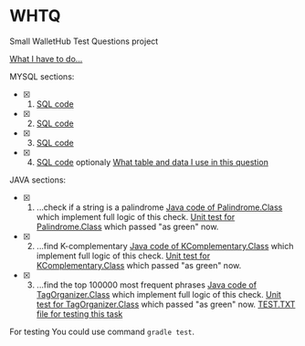 # WHTQ
Small WalletHub Test Questions project

[What I have to do...](https://github.com/Aqueelone/WHTQ/blob/master/whatHaveToDo.md)

MYSQL sections:
- [x] 1. [SQL code](https://github.com/Aqueelone/WHTQ/blob/master/mysql/mysql1.sql)
- [x] 2. [SQL code](https://github.com/Aqueelone/WHTQ/blob/master/mysql/mysql2.sql)
- [x] 3. [SQL code](https://github.com/Aqueelone/WHTQ/blob/master/mysql/mysql3.sql)
- [x] 4. [SQL code](https://github.com/Aqueelone/WHTQ/blob/master/mysql/mysql4.sql) optionaly [What table and data I use in this question](https://github.com/Aqueelone/WHTQ/blob/master/mysql/bugs.sql) 

JAVA sections:
- [x] 1. ...check if a string is a palindrome
         [Java code of Palindrome.Class](https://github.com/Aqueelone/WHTQ/blob/master/src/main/java/com/whqt/Palindrome.java) which implement full logic of this check.
         [Unit test for Palindrome.Class](https://github.com/Aqueelone/WHTQ/blob/master/src/test/java/com/whqt/PalindromeTest.java) which passed "as green" now.
- [x] 2. ...find K-complementary
         [Java code of KComplementary.Class](https://github.com/Aqueelone/WHTQ/blob/master/src/main/java/com/whqt/KComplementary.java) which implement full logic of this check.
         [Unit test for KComplementary.Class](https://github.com/Aqueelone/WHTQ/blob/master/src/test/java/com/whqt/KComplementaryTest.java) which passed "as green" now.
- [X] 3. ...find the top 100000 most frequent phrases
         [Java code of TagOrganizer.Class](https://github.com/Aqueelone/WHTQ/blob/master/src/main/java/com/whqt/TagOrganizer.java) which implement full logic of this check.
         [Unit test for TagOrganizer.Class](https://github.com/Aqueelone/WHTQ/blob/master/src/test/java/com/whqt/TagOrganizerTest.java) which passed "as green" now.
         [TEST.TXT file for testing this task](https://github.com/Aqueelone/WHTQ/blob/master/src/test/resources/test.txt)

For testing You could use command `gradle test`.
        
